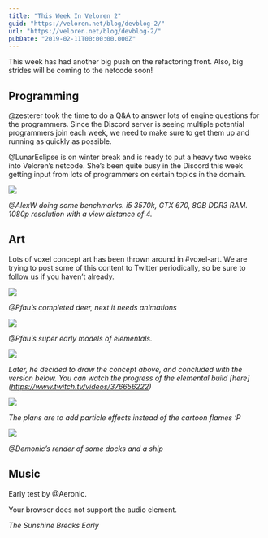 ```yaml
---
title: "This Week In Veloren 2"
guid: "https://veloren.net/blog/devblog-2/"
url: "https://veloren.net/blog/devblog-2/"
pubDate: "2019-02-11T00:00:00.000Z"
---
```


This week has had another big push on the refactoring front. Also, big strides will be coming to the netcode soon!

## Programming

@zesterer took the time to do a Q&A to answer lots of engine questions for the programmers. Since the Discord server is seeing multiple potential programmers join each week, we need to make sure to get them up and running as quickly as possible.

@LunarEclipse is on winter break and is ready to put a heavy two weeks into Veloren’s netcode. She’s been quite busy in the Discord this week getting input from lots of programmers on certain topics in the domain.

![](https://s3.eu-central-2.wasabisys.com/veloren-blog/cdn/460500916085456927/544295220334952479/voxygen.PNG)

_@AlexW doing some benchmarks. i5 3570k, GTX 670, 8GB DDR3 RAM. 1080p resolution with a view distance of 4._

## Art

Lots of voxel concept art has been thrown around in #voxel-art. We are trying to post some of this content to Twitter periodically, so be sure to [follow us](https://twitter.com/velorenproject) if you haven’t already.

![](https://s3.eu-central-2.wasabisys.com/veloren-blog/cdn/449660795857403905/544450900505395208/unknown.png)

_@Pfau’s completed deer, next it needs animations_

![](https://s3.eu-central-2.wasabisys.com/veloren-blog/cdn/449660795857403905/543158945934606337/unknown.png)

_@Pfau’s super early models of elementals._

![](https://s3.eu-central-2.wasabisys.com/veloren-blog/cdn/450039871650660374/543520824750112768/SzKL5RmsGT-zGJoBCNRzYGH_edjyDUcsWaPYpWrsoQxklYUFuyv-yMH_QSWm1e1HtfSpxUobMo5HGIH6lkM5fr3vENe2HqBR7YSX.png)

_Later, he decided to draw the concept above, and concluded with the version below. You can watch the progress of the elemental build \[here\](https://www.twitch.tv/videos/376656222)_

![](https://s3.eu-central-2.wasabisys.com/veloren-blog/cdn/449660795857403905/543748964382539786/unknown.png)

_The plans are to add particle effects instead of the cartoon flames :P_

![](https://s3.eu-central-2.wasabisys.com/veloren-blog/cdn/523568428905398283/543507549790535710/unknown.png)

_@Demonic’s render of some docks and a ship_

## Music

Early test by @Aeronic.

Your browser does not support the audio element.

_The Sunshine Breaks Early_

